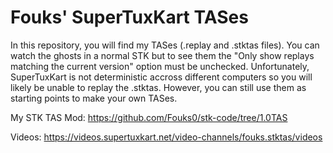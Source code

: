 # Fouks' SuperTuxKart TASes

In this repository, you will find my TASes (.replay and .stktas files). You can watch the ghosts in a normal STK but to see them the "Only show replays matching the current version" option must be unchecked. Unfortunately, SuperTuxKart is not deterministic accross different computers so you will likely be unable to replay the .stktas. However, you can still use them as starting points to make your own TASes.

My STK TAS Mod: https://github.com/Fouks0/stk-code/tree/1.0TAS

Videos: https://videos.supertuxkart.net/video-channels/fouks.stktas/videos
